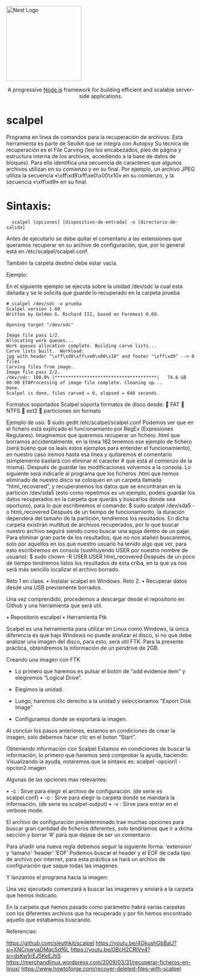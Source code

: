 <a href="http://nestjs.com/" target="blank"><img src="https://nestjs.com/img/logo-small.svg" width="200" alt="Nest Logo" /></a>
</p>

[circleci-image]: https://img.shields.io/circleci/build/github/nestjs/nest/master?token=abc123def456
[circleci-url]: https://circleci.com/gh/nestjs/nest

  <p align="center">A progressive <a href="http://nodejs.org" target="_blank">Node.js</a> framework for building efficient and scalable server-side applications.</p>
    <p align="center">


# scalpel

Programa en linea de comandos para la recuperación de archivos. Esta herramienta es parte de Seulkit que se integra con Autopsy
Su técnica de recuperación es el  File Carving (lee los encabezados, pies de página y estructura interna de los archivos, accediendo a la base de datos de bloques). Para ello identifica una secuencia de caracteres que algunos archivos utilizan en su comienzo y en su final. Por ejemplo, un archivo JPEG utiliza la secuencia «\xff\xd8\xff\xe0\x00\x10» en su comienzo, y la secuencia «\xff\xd9» en su final.


# Sintaxis:

```
  scalpel [opciones] [dispositivo-de-entrada] -o [directorio-de-salida]
```

Antes de ejecutarlo se debe quitar el comentario a las extensiones que queramos recuperar en su archivo de configuración, que, por lo general está en /etc/scalpel/scalpel.conf. 

También la carpeta destino debe estar vacia.

Ejemplo:

En el siguiente ejemplo se ejecuta sobre la unidad /dev/sdc la cual esta dañada y se le solicita que guarde lo recuperado en la carpeta prueba

```
# scalpel /dev/sdc -o prueba
Scalpel version 1.60
Written by Golden G. Richard III, based on Foremost 0.69.

Opening target "/dev/sdc"

Image file pass 1/2.
Allocating work queues...
Work queues allocation complete. Building carve lists...
Carve lists built.  Workload:
jpg with header "\xff\xd8\xff\xe0\x00\x10" and footer "\xff\xd9" --> 0 files
Carving files from image.
Image file pass 2/2.
/dev/sdc: 100.0% |**************************************|   74.6 GB    00:00 ETAProcessing of image file complete. Cleaning up...
Done.
Scalpel is done, files carved = 0, elapsed = 648 seconds.
```

Formatos soportados
Scalpel soporta formatos de disco desde:
	FAT
	NTFS
	ext2
	particiones sin formato

Ejemplo de uso.
$ sudo gedit /etc/scalpel/scalpel.conf
Podemos ver que en el fichero está explicado el funcionamiento por RegEx (Expresiones Regulares).
Imaginemos que queremos recuperar un fichero .html que borramos accidentalmente, en la línea 162 tenemos ese ejemplo de fichero (será bueno que os leais estos ejemplos para entender el funcionamiento), en nuestro caso iremos hasta esa línea y quitaremos el comentario (simplemente bastará con eliminar el caracter # que está al comienzo de la misma).
Después de guardar las modificaciones volvemos a la consola.
Lo siguiente será indicarle al programa que los ficheros .html que hemos eliminado de nuestro disco se coloquen en un carpeta llamada “html_recovered”, y recuperaremos los datos que se encontraran en la partición /dev/sda5 (esto como repetimos es un ejemplo, podéis guardar los datos recuperados en la carpeta que queráis y buscarlos donde sea oportuno), para lo que escribiremos el comando:
$ sudo scalpel /dev/sda5 -o html_recovered
Después de un tiempo de funcionamiento, la duración dependerá del tamaño de la partición, tendremos los resultados.
En dicha carpeta existirán multitud de archivos recuperados, por lo que buscar nuestro archivo seguirá siendo como buscar una aguja dentro de un pajar. Para eliminar gran parte de los resultados, que no nos atañen buscaremos, solo por aquellos en los que nuestro usuario ha tenido algo que ver, para esto escribiremos en consola (sustituyendo USER por nuestro nombre de usuario):
$ sudo chown -R USER.USER html_recovered
Después de un poco de tiempo tendremos listos los resultados de esta criba, en la que ya nos será más sencillo localizar el archivo borrado.


Reto 1 en clase.
•	Instalar scalpel en Windows.
Reto 2.
•	Recuperar datos desde una USB previamente borrados.

Una vez comprendido, procedemos a descargar desde el repositorio en Github y una herramienta que será util.


•	Repositorio escalpel
•	Herramienta Ftk


Scalpel es una herramienta para utilizar en Linux como Windows, la única diferencia es que bajo Windows no puede analizar el disco, si no que debe analizar una imagen del disco, para esto, será util FTK.
Para la presente práctica, obtendremos la información de un pendrive de 2GB.

Creando una imagen con FTK

- Lo primero que haremos es pulsar el botón de “add evidence item” y elegiremos “Logical Drive”.

- Elegimos la unidad.
 
- Luego, haremos clic derecho a la unidad y seleccionamos “Export Disk Image”

- Configuramos donde se exportará la imagen.

Al concluir los pasos anteriores, estamos en condiciones de crear la imagen, solo debemos hacer clic en el boton “Start”.

Obteniendo información con Scalpel
Estamos en condiciones de buscar la información, lo primero que haremos será comprobar la ayuda, haciendo:
Visualizando la ayuda, notaremos que la sintaxis es: scalpel -opcion1 -opcion2 imagen

Algunas de las opciones mas relevantes:

•	-c : Sirve para elegir el archivo de configuración. (de serie es scalpel.conf)
•	-o : Sirve para elegir la carpeta donde se mandará la información. (de serie es scalpel-output)
•	-v : Sirve para entrar en el verbose mode.


El archivo de configuración predeterminado trae muchas opciones para buscar gran cantidad de ficheros diferentes, solo tendríamos que ir a dicha sección y borrar ‘#’ para que dejase de ser un comentario.

Para añadir una nueva regla debemos seguir la siguiente forma: ‘extension’ y ‘tamaño’ ‘header’ ‘EOF’
Podemos buscar el header y el EOF de cada tipo de archivo por internet, para esta práctica se hará un archivo de configuración que saque todas las imagenes.

Y lanzamos el programa hacia la imagen:

Una vez ejecutado comenzará a buscar las imagenes y enviará a la carpeta que hemos indicado.

En la carpeta que hemos pasado como parámetro habrá varias carpetas con los diferentes archivos que ha recuperado y por fin hemos encontrado aquello que estabamos buscando.


Referencias:

https://github.com/sleuthkit/scalpel
https://youtu.be/4OkushGbBaU?si=XNCmwyaDMqcSdf6L
https://youtu.be/0BcH2CRIVv4?si=dsKw5rEJ5KeEJtiS
https://merchandlinux.wordpress.com/2009/03/31/recuperar-ficheros-en-linux/
https://www.howtoforge.com/recover-deleted-files-with-scalpel




